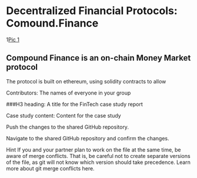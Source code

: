 # Decentralized Financial Protocols: Comound.Finance

1[Pic 1](https://cdn-images-1.medium.com/max/90/1*z8UrVtod3bme4-J_pXAQQA@2x.png)

## Compound Finance is an on-chain Money Market protocol

The protocol is built on ethereum, using solidity contracts to allow 

Contributors: The names of everyone in your group

###H3 heading: A title for the FinTech case study report

Case study content: Content for the case study

Push the changes to the shared GitHub repository.


Navigate to the shared GitHub repository and confirm the changes.

Hint
If you and your partner plan to work on the file at the same time, be aware of merge conflicts. That is, be careful not to create separate versions of the file, as git will not know which version should take precedence. Learn more about git merge conflicts here.
